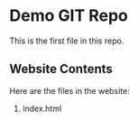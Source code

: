 # Demo GIT Repo

This is the first file in this repo.

## Website Contents

Here are the files in the website:

1. index.html
